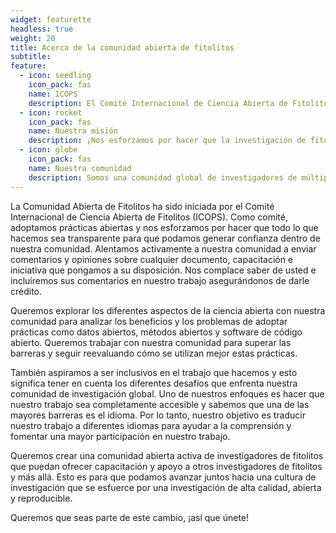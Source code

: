 ```yaml
---
widget: featurette
headless: true
weight: 20
title: Acerca de la comunidad abierta de fitolitos
subtitle: 
feature:
  - icon: seedling
    icon_pack: fas
    name: ICOPS
    description: El Comité Internacional de Ciencia Abierta de Fitolitos (ICOPS) se creó dentro de la [Sociedad Internacional de Fitolitos] (https://phytoliths.org/) para trabajar en el aumento del conocimiento y la implementación de prácticas de ciencia abierta en la investigación de fitolitos.
  - icon: rocket
    icon_pack: fas
    name: Nuestra misión
    description: ¡Nos esforzamos por hacer que la investigación de fitolitos sea más abierta, reproducible y JUSTA!
  - icon: globe
    icon_pack: fas
    name: Nuestra comunidad
    description: Somos una comunidad global de investigadores de múltiples disciplinas como arqueología, paleoecología, paleontología y ciencias de las plantas.
---
```


La Comunidad Abierta de Fitolitos ha sido iniciada por el Comité Internacional de Ciencia Abierta de Fitolitos (ICOPS).
Como comité, adoptamos prácticas abiertas y nos esforzamos por hacer que todo lo que hacemos sea transparente para que podamos generar confianza dentro de nuestra comunidad. Alentamos activamente a nuestra comunidad a enviar comentarios y opiniones sobre cualquier documento, capacitación e iniciativa que pongamos a su disposición. Nos complace saber de usted e incluiremos sus comentarios en nuestro trabajo asegurándonos de darle crédito.

Queremos explorar los diferentes aspectos de la ciencia abierta con nuestra comunidad para analizar los beneficios y los problemas de adoptar prácticas como datos abiertos, métodos abiertos y software de código abierto. Queremos trabajar con nuestra comunidad para superar las barreras y seguir reevaluando cómo se utilizan mejor estas prácticas.

También aspiramos a ser inclusivos en el trabajo que hacemos y esto significa tener en cuenta los diferentes desafíos que enfrenta nuestra comunidad de investigación global. Uno de nuestros enfoques es hacer que nuestro trabajo sea completamente accesible y sabemos que una de las mayores barreras es el idioma. Por lo tanto, nuestro objetivo es traducir nuestro trabajo a diferentes idiomas para ayudar a la comprensión y fomentar una mayor participación en nuestro trabajo.

Queremos crear una comunidad abierta activa de investigadores de fitolitos que puedan ofrecer capacitación y apoyo a otros investigadores de fitolitos y más allá. Esto es para que podamos avanzar juntos hacia una cultura de investigación que se esfuerce por una investigación de alta calidad, abierta y reproducible.

Queremos que seas parte de este cambio, ¡así que únete!
